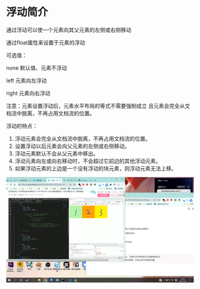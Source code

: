 # 浮动简介



通过浮动可以使一个元素向其父元素的左侧或右侧移动

通过float属性来设置于元素的浮动

可选值：

none 默认值、元素不浮动

left 元素向左浮动

right 元素向右浮动

注意：元素设置浮动后，元素水平布局的等式不需要强制成立                                                                         且元素会完全从文档流中脱离，不再占用文档流的位置。

浮动的特点：

1. 浮动元素会完全从文档流中脱离，不再占用文档流的位置。
2. 设置浮动以后元素会向父元素的左侧或右侧移动。
3. 浮动元素默认不会从父元素中移出。
4. 浮动元素向左或向右移动时，不会超过它前边的其他浮动元素。
5. 如果浮动元素的上边是一个没有浮动的块元素，则浮动元素无法上移。

![](image/image.png "")

